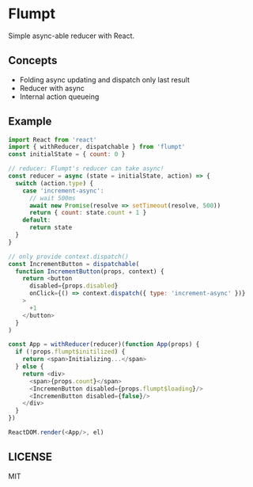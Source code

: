 # Flumpt

Simple async-able reducer with React.

## Concepts

- Folding async updating and dispatch only last result
- Reducer with async
- Internal action queueing

## Example

```js
import React from 'react'
import { withReducer, dispatchable } from 'flumpt'
const initialState = { count: 0 }

// reducer: Flumpt's reducer can take async!
const reducer = async (state = initialState, action) => {
  switch (action.type) {
    case 'increment-async':
      // wait 500ms
      await new Promise(resolve => setTimeout(resolve, 500))
      return { count: state.count + 1 }
    default:
      return state
  }
}

// only provide context.dispatch()
const IncrementButton = dispatchable(
  function IncrementButton(props, context) {
    return <button
      disabled={props.disabled}
      onClick={() => context.dispatch({ type: 'increment-async' })}
    >
      +1
    </button>
  }
)

const App = withReducer(reducer)(function App(props) {
  if (!props.flumpt$initilized) {
    return <span>Initializing...</span>
  } else {
    return <div>
      <span>{props.count}</span>
      <IncremenButton disabled={props.flumpt$loading}/>
      <IncremenButton disabled={false}/>
    </div>
  }
})

ReactDOM.render(<App/>, el)
```

## LICENSE

MIT
